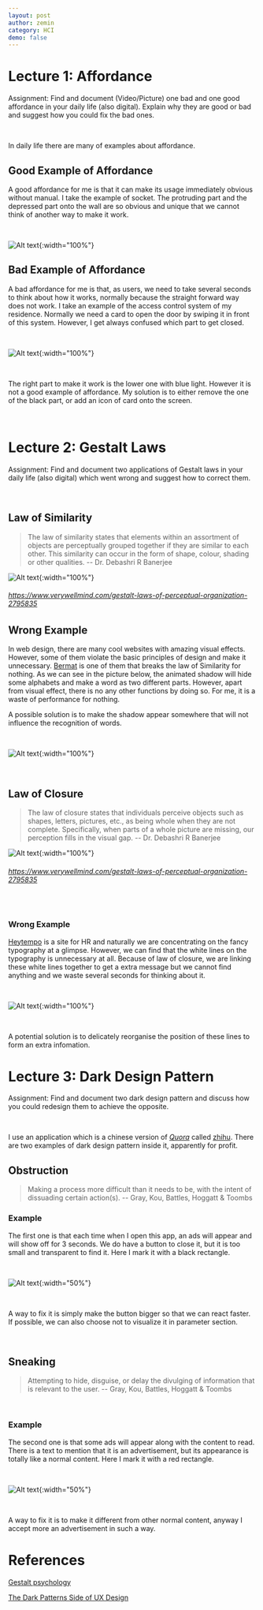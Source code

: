 ```yaml
---
layout: post
author: zemin 
category: HCI
demo: false 
---
```


# Lecture 1: Affordance

Assignment: Find and document (Video/Picture) one bad and one good affordance in your daily life (also digital). Explain why they are good or bad and suggest how you could fix the bad ones.

&nbsp;

In daily life there are many of examples about affordance.

## Good Example of Affordance

A good affordance for me is that it can make its usage immediately obvious without manual. I take the example of socket. The protruding part and the depressed part onto the wall are so obvious and unique that we cannot think of another way to make it work.

&nbsp;

![Alt text](https://raw.githubusercontent.com/zemin-xu/zemin-xu.github.io/master/assets/images/hci_lecture/socket.jpg "example of a good affordance"){:width="100%"}

## Bad Example of Affordance

A bad affordance for me is that, as users, we need to take several seconds to think about how it works, normally because the straight forward way does not work. I take an example of the access control system of my residence. Normally we need a card to open the door by swiping it in front of this system. However, I get always confused which part to get closed.

&nbsp;

![Alt text](https://raw.githubusercontent.com/zemin-xu/zemin-xu.github.io/master/assets/images/hci_lecture/access_control.jpg "example of a bad affordance"){:width="100%"}

&nbsp;

The right part to make it work is the lower one with blue light. However it is not a good example of affordance. My solution is to either remove the one of the black part, or add an icon of card onto the screen.

&nbsp;

# Lecture 2: Gestalt Laws

Assignment: Find and document two applications of Gestalt laws in your daily life (also digital) which went wrong and suggest how to correct them.

&nbsp;

## Law of Similarity

> The law of similarity states that elements within an assortment of objects are perceptually grouped together if they are similar to each other. This similarity can occur in the form of shape, colour, shading or other qualities. -- Dr. Debashri R Banerjee

![Alt text](https://raw.githubusercontent.com/zemin-xu/zemin-xu.github.io/master/assets/images/hci_lecture/law_similarity.png "law of similarity"){:width="100%"}

###### https://www.verywellmind.com/gestalt-laws-of-perceptual-organization-2795835

## Wrong Example

In web design, there are many cool websites with amazing visual effects. However, some of them violate the basic principles of design and make it unnecessary. [Bermat](https://bermat.it/it) is one of them that breaks the law of Similarity for nothing. As we can see in the picture below, the animated shadow will hide some alphabets and make a word as two different parts. However, apart from visual effect, there is no any other functions by doing so. For me, it is a waste of performance for nothing.

A possible solution is to make the shadow appear somewhere that will not influence the recognition of words.

&nbsp;

![Alt text](https://raw.githubusercontent.com/zemin-xu/zemin-xu.github.io/master/assets/images/hci_lecture/bermat.png "bermat"){:width="100%"}

&nbsp;

## Law of Closure

> The law of closure states that individuals perceive objects such as shapes, letters, pictures, etc., as being whole when they are not complete. Specifically, when parts of a whole picture are missing, our perception fills in the visual gap. -- Dr. Debashri R Banerjee

![Alt text](https://raw.githubusercontent.com/zemin-xu/zemin-xu.github.io/master/assets/images/hci_lecture/law_closure.png "law of closure"){:width="100%"}

###### https://www.verywellmind.com/gestalt-laws-of-perceptual-organization-2795835

&nbsp;

### Wrong Example

[Heytempo](https://www.heytempo.com/) is a site for HR and naturally we are concentrating on the fancy typography at a glimpse. However, we can find that the white lines on the typography is unnecessary at all. Because of law of closure, we are linking these white lines together to get a extra message but we cannot find anything and we waste several seconds for thinking about it.

&nbsp;

![Alt text](https://raw.githubusercontent.com/zemin-xu/zemin-xu.github.io/master/assets/images/hci_lecture/tempo.png "heytempo"){:width="100%"}

&nbsp;

A potential solution is to delicately reorganise the position of these lines to form an extra infomation.

# Lecture 3: Dark Design Pattern

Assignment: Find and document two dark design pattern and discuss how you could redesign them to achieve the opposite.

&nbsp;

I use an application which is a chinese version of *[Quora](https://www.quora.com/)* called [zhihu](https://www.zhihu.com/). There are two examples of dark design pattern inside it, apparently for profit.

## Obstruction

> Making a process more difficult than it needs to be, with
the intent of dissuading certain action(s). -- Gray, Kou, Battles, Hoggatt & Toombs

### Example

The first one is that each time when I open this app, an ads will appear and will show off for 3 seconds. We do have a button to close it, but it is too small and transparent to find it. Here I mark it with a black rectangle.

&nbsp;

![Alt text](https://raw.githubusercontent.com/zemin-xu/zemin-xu.github.io/master/assets/images/hci_lecture/obstruction.png "example of obstruction"){:width="50%"}

&nbsp;

A way to fix it is simply make the button bigger so that we can react faster. If possible, we can also choose not to visualize it in parameter section.

&nbsp;

## Sneaking

> Attempting to hide, disguise, or delay the divulging of
information that is relevant to the user. -- Gray, Kou, Battles, Hoggatt & Toombs

&nbsp;

### Example

The second one is that some ads will appear along with the content to read. There is a text to mention that it is an advertisement, but its appearance is totally like a normal content. Here I mark it with a red rectangle.

&nbsp;

![Alt text](https://raw.githubusercontent.com/zemin-xu/zemin-xu.github.io/master/assets/images/hci_lecture/sneaking.png "example of sneaking"){:width="50%"}

&nbsp;

A way to fix it is to make it different from other normal content, anyway I accept more an advertisement in such a way.

# References

[Gestalt psychology](https://www.academia.edu/27986669/Gestalt_psychology)

[The Dark Patterns Side of UX Design](https://dl.acm.org/doi/10.1145/3173574.3174108)